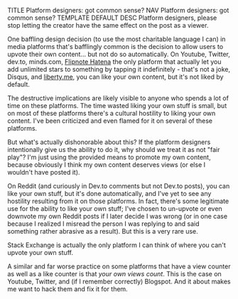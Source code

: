 TITLE Platform designers: got common sense?
NAV Platform designers: got common sense?
TEMPLATE DEFAULT
DESC Platform designers, please stop letting the creator have the same effect on the post as a viewer.

One baffling design decision (to use the most charitable language I can) in media platforms that's bafflingly common is the decision to allow users to upvote their own content... but not do so automatically. On Youtube, Twitter, dev.to, minds.com, <a rel="nofollow" href="https://en.wikipedia.org/wiki/Flipnote_Studio">Flipnote Hatena</a> <span class="note">the only platform that actually let you add unlimited stars to something by tapping it indefinitely - that's not a joke</span>, Disqus, and <a href="https://liberty.me">liberty.me</a>, you can like your own content, but it's not liked by default.

The destructive implications are likely visible to anyone who spends a lot of time on these platforms. The time wasted liking your own stuff is small, but on most of these platforms there's a cultural hostility to liking your own content. I've been criticized and even flamed for it on several of these platforms.

But what's actually dishonorable about this? If the platform designers intentionally give us the ability to do it, why should we treat it as not "fair play"? I'm just using the provided means to promote my own content, because obviously I think my own content deserves views (or else I wouldn't have posted it).

On Reddit (and curiously in Dev.to comments but not Dev.to posts), you can like your own stuff, but it's done automatically, and I've yet to see any hostility resulting from it on those platforms. In fact, there's some legitimate use for the ability to like your own stuff; I've chosen to un-upvote or even downvote my own Reddit posts if I later decide I was wrong (or in one case because I realized I misread the person I was replying to and said something rather abrasive as a result). But this is a very rare use.

Stack Exchange is actually the only platform I can think of where you can't upvote your own stuff.

A similar and far worse practice on some platforms that have a view counter as well as a like counter is that *your own views count*. This is the case on Youtube, Twitter, and (if I remember correctly) Blogspot. And it about makes me want to hack them and fix it for them.
